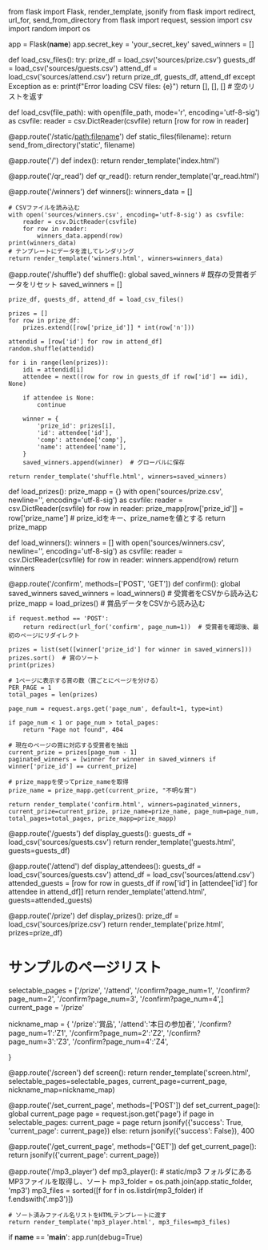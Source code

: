 from flask import Flask, render_template, jsonify
from flask import redirect, url_for, send_from_directory
from flask import request, session 
import csv
import random
import os

app = Flask(__name__)
app.secret_key = 'your_secret_key'
saved_winners = []

def load_csv_files():
    try:
        prize_df = load_csv('sources/prize.csv')
        guests_df = load_csv('sources/guests.csv')
        attend_df = load_csv('sources/attend.csv')
        return prize_df, guests_df, attend_df
    except Exception as e:
        print(f"Error loading CSV files: {e}")
        return [], [], []  # 空のリストを返す


def load_csv(file_path):
    with open(file_path, mode='r', encoding='utf-8-sig') as csvfile:
        reader = csv.DictReader(csvfile)
        return [row for row in reader]


@app.route('/static/<path:filename>')
def static_files(filename):
    return send_from_directory('static', filename)


@app.route('/')
def index():
    return render_template('index.html')


@app.route('/qr_read')
def qr_read():
    return render_template('qr_read.html')


@app.route('/winners')
def winners():
    winners_data = []

    # CSVファイルを読み込む
    with open('sources/winners.csv', encoding='utf-8-sig') as csvfile:
        reader = csv.DictReader(csvfile)
        for row in reader:
            winners_data.append(row)
    print(winners_data)
    # テンプレートにデータを渡してレンダリング
    return render_template('winners.html', winners=winners_data)


@app.route('/shuffle')
def shuffle():
    global saved_winners  # 既存の受賞者データをリセット
    saved_winners = []

    prize_df, guests_df, attend_df = load_csv_files()

    prizes = []
    for row in prize_df:
        prizes.extend([row['prize_id']] * int(row['n']))

    attendid = [row['id'] for row in attend_df]
    random.shuffle(attendid)

    for i in range(len(prizes)):
        idi = attendid[i]
        attendee = next((row for row in guests_df if row['id'] == idi), None)

        if attendee is None:
            continue
        
        winner = {
            'prize_id': prizes[i],
            'id': attendee['id'],
            'comp': attendee['comp'],
            'name': attendee['name'],
        }
        saved_winners.append(winner)  # グローバルに保存

    return render_template('shuffle.html', winners=saved_winners)


def load_prizes():
    prize_mapp = {}
    with open('sources/prize.csv', newline='', encoding='utf-8-sig') as csvfile:
        reader = csv.DictReader(csvfile)
        for row in reader:
            prize_mapp[row['prize_id']] = row['prize_name']  # prize_idをキー、prize_nameを値とする
    return prize_mapp


def load_winners():
    winners = []
    with open('sources/winners.csv', newline='', encoding='utf-8-sig') as csvfile:
        reader = csv.DictReader(csvfile)
        for row in reader:
            winners.append(row)
    return winners



@app.route('/confirm', methods=['POST', 'GET'])
def confirm():
    global saved_winners
    saved_winners = load_winners()  # 受賞者をCSVから読み込む
    prize_mapp = load_prizes()  # 賞品データをCSVから読み込む

    if request.method == 'POST':
        return redirect(url_for('confirm', page_num=1))  # 受賞者を確認後、最初のページにリダイレクト

    prizes = list(set([winner['prize_id'] for winner in saved_winners]))
    prizes.sort()  # 賞のソート
    print(prizes)

    # 1ページに表示する賞の数（賞ごとにページを分ける）
    PER_PAGE = 1
    total_pages = len(prizes)

    page_num = request.args.get('page_num', default=1, type=int)

    if page_num < 1 or page_num > total_pages:
        return "Page not found", 404

    # 現在のページの賞に対応する受賞者を抽出
    current_prize = prizes[page_num - 1]
    paginated_winners = [winner for winner in saved_winners if winner['prize_id'] == current_prize]

    # prize_mappを使ってprize_nameを取得
    prize_name = prize_mapp.get(current_prize, "不明な賞")

    return render_template('confirm.html', winners=paginated_winners, current_prize=current_prize, prize_name=prize_name, page_num=page_num, total_pages=total_pages, prize_mapp=prize_mapp)



@app.route('/guests')
def display_guests():
    guests_df = load_csv('sources/guests.csv')
    return render_template('guests.html', guests=guests_df)


@app.route('/attend')
def display_attendees():
    guests_df = load_csv('sources/guests.csv')
    attend_df = load_csv('sources/attend.csv')
    attended_guests = [row for row in guests_df if row['id'] in [attendee['id'] for attendee in attend_df]]
    return render_template('attend.html', guests=attended_guests)


@app.route('/prize')
def display_prizes():
    prize_df = load_csv('sources/prize.csv')
    return render_template('prize.html', prizes=prize_df)

# サンプルのページリスト
selectable_pages = ['/prize', '/attend', '/confirm?page_num=1', '/confirm?page_num=2', '/confirm?page_num=3', '/confirm?page_num=4',]
current_page = '/prize'

nickname_map = {
'/prize':'賞品', 
'/attend':'本日の参加者', 
'/confirm?page_num=1':'Z1', 
'/confirm?page_num=2':'Z2',
'/confirm?page_num=3':'Z3',
'/confirm?page_num=4':'Z4', 

}


@app.route('/screen')
def screen():
    return render_template('screen.html', selectable_pages=selectable_pages, current_page=current_page, nickname_map=nickname_map)


@app.route('/set_current_page', methods=['POST'])
def set_current_page():
    global current_page
    page = request.json.get('page')
    if page in selectable_pages:
        current_page = page
        return jsonify({'success': True, 'current_page': current_page})
    else:
        return jsonify({'success': False}), 400


@app.route('/get_current_page', methods=['GET'])
def get_current_page():
    return jsonify({'current_page': current_page})

@app.route('/mp3_player')
def mp3_player():
    # static/mp3 フォルダにあるMP3ファイルを取得し、ソート
    mp3_folder = os.path.join(app.static_folder, 'mp3')
    mp3_files = sorted([f for f in os.listdir(mp3_folder) if f.endswith('.mp3')])

    # ソート済みファイル名リストをHTMLテンプレートに渡す
    return render_template('mp3_player.html', mp3_files=mp3_files)


if __name__ == '__main__':
    app.run(debug=True)
